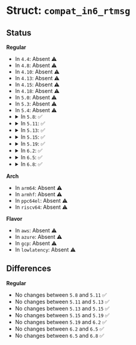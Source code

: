 # Struct: <code>compat_in6_rtmsg</code>

## Status
<b>Regular</b>
<ul>
<li>
In <code>4.4</code>: Absent ⚠️
</li>
<li>
In <code>4.8</code>: Absent ⚠️
</li>
<li>
In <code>4.10</code>: Absent ⚠️
</li>
<li>
In <code>4.13</code>: Absent ⚠️
</li>
<li>
In <code>4.15</code>: Absent ⚠️
</li>
<li>
In <code>4.18</code>: Absent ⚠️
</li>
<li>
In <code>5.0</code>: Absent ⚠️
</li>
<li>
In <code>5.3</code>: Absent ⚠️
</li>
<li>
In <code>5.4</code>: Absent ⚠️
</li>
<li>
<details>
<summary>In <code>5.8</code>: ✅</summary>

```c
struct compat_in6_rtmsg {
    struct in6_addr rtmsg_dst;
    struct in6_addr rtmsg_src;
    struct in6_addr rtmsg_gateway;
    u32 rtmsg_type;
    u16 rtmsg_dst_len;
    u16 rtmsg_src_len;
    u32 rtmsg_metric;
    u32 rtmsg_info;
    u32 rtmsg_flags;
    s32 rtmsg_ifindex;
};
```
</details>
</li>
<li>
<details>
<summary>In <code>5.11</code>: ✅</summary>

```c
struct compat_in6_rtmsg {
    struct in6_addr rtmsg_dst;
    struct in6_addr rtmsg_src;
    struct in6_addr rtmsg_gateway;
    u32 rtmsg_type;
    u16 rtmsg_dst_len;
    u16 rtmsg_src_len;
    u32 rtmsg_metric;
    u32 rtmsg_info;
    u32 rtmsg_flags;
    s32 rtmsg_ifindex;
};
```
</details>
</li>
<li>
<details>
<summary>In <code>5.13</code>: ✅</summary>

```c
struct compat_in6_rtmsg {
    struct in6_addr rtmsg_dst;
    struct in6_addr rtmsg_src;
    struct in6_addr rtmsg_gateway;
    u32 rtmsg_type;
    u16 rtmsg_dst_len;
    u16 rtmsg_src_len;
    u32 rtmsg_metric;
    u32 rtmsg_info;
    u32 rtmsg_flags;
    s32 rtmsg_ifindex;
};
```
</details>
</li>
<li>
<details>
<summary>In <code>5.15</code>: ✅</summary>

```c
struct compat_in6_rtmsg {
    struct in6_addr rtmsg_dst;
    struct in6_addr rtmsg_src;
    struct in6_addr rtmsg_gateway;
    u32 rtmsg_type;
    u16 rtmsg_dst_len;
    u16 rtmsg_src_len;
    u32 rtmsg_metric;
    u32 rtmsg_info;
    u32 rtmsg_flags;
    s32 rtmsg_ifindex;
};
```
</details>
</li>
<li>
<details>
<summary>In <code>5.19</code>: ✅</summary>

```c
struct compat_in6_rtmsg {
    struct in6_addr rtmsg_dst;
    struct in6_addr rtmsg_src;
    struct in6_addr rtmsg_gateway;
    u32 rtmsg_type;
    u16 rtmsg_dst_len;
    u16 rtmsg_src_len;
    u32 rtmsg_metric;
    u32 rtmsg_info;
    u32 rtmsg_flags;
    s32 rtmsg_ifindex;
};
```
</details>
</li>
<li>
<details>
<summary>In <code>6.2</code>: ✅</summary>

```c
struct compat_in6_rtmsg {
    struct in6_addr rtmsg_dst;
    struct in6_addr rtmsg_src;
    struct in6_addr rtmsg_gateway;
    u32 rtmsg_type;
    u16 rtmsg_dst_len;
    u16 rtmsg_src_len;
    u32 rtmsg_metric;
    u32 rtmsg_info;
    u32 rtmsg_flags;
    s32 rtmsg_ifindex;
};
```
</details>
</li>
<li>
<details>
<summary>In <code>6.5</code>: ✅</summary>

```c
struct compat_in6_rtmsg {
    struct in6_addr rtmsg_dst;
    struct in6_addr rtmsg_src;
    struct in6_addr rtmsg_gateway;
    u32 rtmsg_type;
    u16 rtmsg_dst_len;
    u16 rtmsg_src_len;
    u32 rtmsg_metric;
    u32 rtmsg_info;
    u32 rtmsg_flags;
    s32 rtmsg_ifindex;
};
```
</details>
</li>
<li>
<details>
<summary>In <code>6.8</code>: ✅</summary>

```c
struct compat_in6_rtmsg {
    struct in6_addr rtmsg_dst;
    struct in6_addr rtmsg_src;
    struct in6_addr rtmsg_gateway;
    u32 rtmsg_type;
    u16 rtmsg_dst_len;
    u16 rtmsg_src_len;
    u32 rtmsg_metric;
    u32 rtmsg_info;
    u32 rtmsg_flags;
    s32 rtmsg_ifindex;
};
```
</details>
</li>
</ul>
<b>Arch</b>
<ul>
<li>
In <code>arm64</code>: Absent ⚠️
</li>
<li>
In <code>armhf</code>: Absent ⚠️
</li>
<li>
In <code>ppc64el</code>: Absent ⚠️
</li>
<li>
In <code>riscv64</code>: Absent ⚠️
</li>
</ul>
<b>Flavor</b>
<ul>
<li>
In <code>aws</code>: Absent ⚠️
</li>
<li>
In <code>azure</code>: Absent ⚠️
</li>
<li>
In <code>gcp</code>: Absent ⚠️
</li>
<li>
In <code>lowlatency</code>: Absent ⚠️
</li>
</ul>

## Differences
<b>Regular</b>
<ul>
<li>
No changes between <code>5.8</code> and <code>5.11</code> ✅
</li>
<li>
No changes between <code>5.11</code> and <code>5.13</code> ✅
</li>
<li>
No changes between <code>5.13</code> and <code>5.15</code> ✅
</li>
<li>
No changes between <code>5.15</code> and <code>5.19</code> ✅
</li>
<li>
No changes between <code>5.19</code> and <code>6.2</code> ✅
</li>
<li>
No changes between <code>6.2</code> and <code>6.5</code> ✅
</li>
<li>
No changes between <code>6.5</code> and <code>6.8</code> ✅
</li>
</ul>
